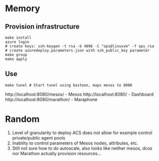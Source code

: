 # Memory

## Provision infrastructure

```
make install
azure login
# create keys: ssh-keygen -t rsa -b 4096 -C "ops@linuxvm" -f ops_rsa
# create azuredeploy.parameters.json with ssh_public_key parameter
make group
make apply
```

## Use

```
make tunel # Start tunel using basteon, maps mesos to 8080
```

http://localhost:8080/mesos/ - Mesos
http://localhost:8080/ - Dashboard
http://localhost:8080/marathon/ - Maraphone


# Random

1. Level of granularity to deploy ACS does not allow for example control private/public agent pools
2. Inability to control parameters of Mesos nodes, attributes, etc.
3. Still not sure how to do autoscale, also looks like neither mesos, dcos nor Marathon actually provision resources...
